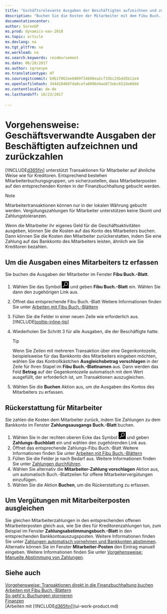 ```yaml
---
title: "Gschäftsrelevante Ausgaben der Beschäftigten aufzeichnen und zurückzahlen"
description: "Buchen Sie die Kosten der Mitarbeiter mit dem Fibu Buch.-Blatt zu dem Konto und buchen Sie später die Zahlung an das Bankkonto des Mitarbeiters, dem die geschäftsverwandten Ausgaben zurückzuerstatten sind."
documentationcenter: 
author: SorenGP
ms.prod: dynamics-nav-2018
ms.topic: article
ms.devlang: na
ms.tgt_pltfrm: na
ms.workload: na
ms.search.keywords: reimbursement
ms.date: 06/28/2017
ms.author: sgroespe
ms.translationtype: HT
ms.sourcegitcommit: b9b1f062ee6009f34698ea2cf33bc25bdd5b11e4
ms.openlocfilehash: 344d104607da8cefa6096d4ae873ebc652de0dd4
ms.contentlocale: de-de
ms.lasthandoff: 10/23/2017

---
```

# <a name="how-to-record-and-reimburse-employees-expenses"></a>Vorgehensweise: Geschäftsverwandte Ausgaben der Beschäftigten aufzeichnen und zurückzahlen
[!INCLUDE[d365fin](includes/d365fin_md.md)] unterstützt Transaktionen für Mitarbeiter auf ähnliche Weise wie für Kreditoren. Entsprechend bestehen Mitarbeiterbuchungsgruppen, um sicherzustellen, dass Mitarbeiterposten auf den entsprechenden Konten in der Finanzbuchhaltung gebucht werden.

> [!NOTE]  
> Mitarbeitertransaktionen können nur in der lokalen Währung gebucht werden. Vergütungszahlungen für Mitarbeiter unterstützen keine Skonti und Zahlungstoleranzen.

Wenn die Mitarbeiter ihr eigenes Geld für die Geschäftsaktivitäten ausgeben, können Sie die Kosten auf das Konto des Mitarbeiters buchen. Dann können Sie die Kosten den Mitarbeiter zurückerstatten, indem Sie eine Zahlung auf das  Bankkonto des Mitarbeiters leisten, ähnlich wie Sie Kreditoren bezahlen.

## <a name="to-record-an-employees-expense"></a>Um die Ausgaben eines Mitarbeiters tz erfassen
Sie buchen die Ausgaben der Mitarbeiter im Fenster **Fibu Buch.-Blatt**.
1. Wählen Sie das Symbol ![Nach Seite oder Bericht suchen](media/ui-search/search_small.png "Nach Seite oder Bericht suchen") und geben **Fibu Buch.-Blatt** ein. Wählen Sie dann den zugehörigen Link aus.
2. Öffnet das entsprechende Fibu Buch.-Blatt Weitere Informationen finden Sie unter [Arbeiten mit Fibu Buch.-Blättern](ui-work-general-journals.md)
3. Füllen Sie die Felder in einer neuen Zeile wie erforderlich aus. [!INCLUDE[tooltip-inline-tip](includes/tooltip-inline-tip_md.md)]    
4. Wiederholen Sie Schritt 3 für alle Ausgaben, die der Beschäftigte hatte.

    > [!TIP]  
    > Wenn Sie Zeilen mit mehreren Transaktion über eine Gegenkontozeile, beispielsweise für das Bankkonto des Mitarbeiters eingeben möchten, wählen Sie das Kontrollkästchen **Ausgleichsbetrag vorschlagen** in der Zeile für Ihren Stapel im **Fibu Buch.-Blattnamen** aus. Dann werden das Feld **Betrag** auf der Gegenkontozeile automatisch mit dem Wert ausgefüllt, der erforderlich ist, um Transaktionen auszugleichen.
5. Wählen Sie die **Buchen** Aktion aus, um die Ausgaben des Kontos des Mitarbeiters zu erfassen.

## <a name="to-reimburse-an-employee"></a>Rückerstattung für Mitarbeiter
Sie zahlen die Kosten dem Mitarbeiter zurück, indem Sie Zahlungen zu dem Bankkonto im Fenster **Zahlungsausgangs Buch.-Blatt** buchen.
1. Wählen Sie in der rechten oberen Ecke das Symbol ![Nach Seite oder Bericht suchen](media/ui-search/search_small.png "Nach Seite oder Bericht suchen") und geben **Zahlungs-Buchblatt** ein und wählen den zugehörenden Link aus.
2. Öffnet das entsprechende Zahlungs-Fibu Buch.-Blatt Weitere Informationen finden Sie unter [Arbeiten mit Fibu Buch.-Blättern](ui-work-general-journals.md)
3. Füllen Sie die Felder je nach Bedarf aus. Weitere Informationen finden Sie unter [Zahlungen durchführen](payables-make-payments.md).
4. Wählen Sie alternativ die **Mitarbeiter-Zahlung vorschlagen** Aktion aus, um automatisch Buch.-Blattzeilen für offene Mitarbeitervergütungen einzufügen.
5. Wählen Sie die Aktion **Buchen**, um die Rückerstattung zu erfassen.  

## <a name="to-reconcile-reimbursements-with-employee-ledger-entries"></a>Um Vergütungen mit Mitarbeiterposten ausgleichen
Sie gleichen Mitarbeiterzahlungen in den entsprechenden offenen Mitarbeiterposten gleich aus, wie Sie dies für Kreditorenzahlungen tun, zum Beispiel im Fenster **Zahlungsabstimmungsbuch.-Blatt** in den entsprechenden Bankkontoauszugsposten. Weitere Informationen finden Sie unter [Zahlungen automatisch vornehmen und Bankkonten abstimmen](receivables-apply-payments-auto-reconcile-bank-accounts.md). Alternativ können Sie im Fenster **Mitarbeiter-Posten** den Eintrag manuell eingeben. Weitere Informationen finden Sie unter [Vorgehensweise: Manuelle Abstimmung von Zahlungen](payables-how-apply-purchase-transactions-manually.md).  

## <a name="see-also"></a>Siehe auch
[Vorgehensweise: Transaktionen direkt in die Finanzbuchhaltung buchen](finance-how-post-transactions-directly.md)  
[Arbeiten mit Fibu Buch.-Blättern](ui-work-general-journals.md)  
[So geht's: Buchungen stornieren](finance-how-reverse-journal-posting.md)  
[Finanzen](finance.md)  
[Arbeiten mit [!INCLUDE[d365fin](includes/d365fin_md.md)]](ui-work-product.md)  


